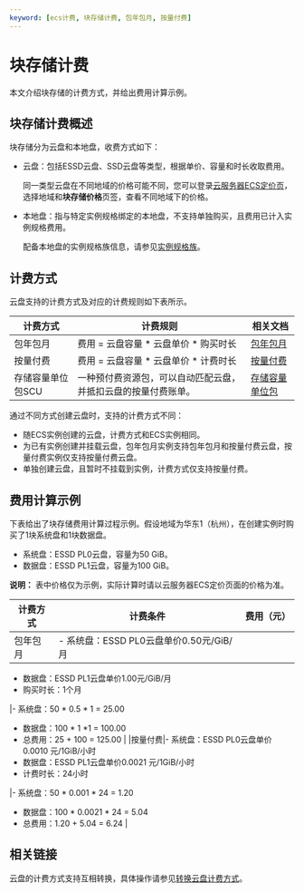 ```yaml
---
keyword: [ecs计费, 块存储计费, 包年包月, 按量付费]
---
```


# 块存储计费

本文介绍块存储的计费方式，并给出费用计算示例。

## 块存储计费概述

块存储分为云盘和本地盘，收费方式如下：

-   云盘：包括ESSD云盘、SSD云盘等类型，根据单价、容量和时长收取费用。

    同一类型云盘在不同地域的价格可能不同，您可以登录[云服务器ECS定价页](https://www.aliyun.com/price/product)，选择地域和**块存储价格**页签，查看不同地域下的价格。

-   本地盘：指与特定实例规格绑定的本地盘，不支持单独购买，且费用已计入实例规格费用。

    配备本地盘的实例规格族信息，请参见[实例规格族](/cn.zh-CN/实例/实例规格族.md)。


## 计费方式

云盘支持的计费方式及对应的计费规则如下表所示。

|计费方式|计费规则|相关文档|
|----|----|----|
|包年包月|费用 = 云盘容量 \* 云盘单价 \* 购买时长|[包年包月](/cn.zh-CN/产品定价/计费方式/包年包月.md)|
|按量付费|费用 = 云盘容量 \* 云盘单价 \* 计费时长|[按量付费](/cn.zh-CN/产品定价/计费方式/按量付费.md)|
|存储容量单位包SCU|一种预付费资源包，可以自动匹配云盘，并抵扣云盘的按量付费账单。|[存储容量单位包](/cn.zh-CN/产品定价/计费方式/存储容量单位包.md)|

通过不同方式创建云盘时，支持的计费方式不同：

-   随ECS实例创建的云盘，计费方式和ECS实例相同。
-   为已有实例创建并挂载云盘，包年包月实例支持包年包月和按量付费云盘，按量付费实例仅支持按量付费云盘。
-   单独创建云盘，且暂时不挂载到实例，计费方式仅支持按量付费。

## 费用计算示例

下表给出了块存储费用计算过程示例。假设地域为华东1（杭州），在创建实例时购买了1块系统盘和1块数据盘。

-   系统盘：ESSD PL0云盘，容量为50 GiB。
-   数据盘：ESSD PL1云盘，容量为100 GiB。

**说明：** 表中价格仅为示例，实际计算时请以云服务器ECS定价页面的价格为准。

|计费方式|计费条件|费用（元）|
|----|----|-----|
|包年包月|-   系统盘：ESSD PL0云盘单价0.50元/GiB/月
-   数据盘：ESSD PL1云盘单价1.00元/GiB/月
-   购买时长：1个月

|-   系统盘：50 \* 0.5 \* 1 = 25.00
-   数据盘：100 \* 1 \*1 = 100.00
-   总费用：25 + 100 = 125.00 |
|按量付费|-   系统盘：ESSD PL0云盘单价0.0010 元/1GiB/小时
-   数据盘：ESSD PL1云盘单价0.0021 元/1GiB/小时
-   计费时长：24小时

|-   系统盘：50 \* 0.001 \* 24 = 1.20
-   数据盘：100 \* 0.0021 \* 24 = 5.04
-   总费用：1.20 + 5.04 = 6.24 |

## 相关链接

云盘的计费方式支持互相转换，具体操作请参见[转换云盘计费方式](/cn.zh-CN/产品定价/转换计费方式/转换云盘计费方式.md)。

